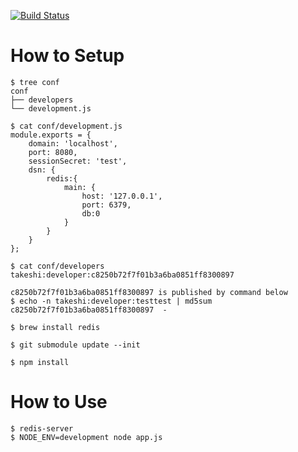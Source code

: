 [![Build Status](https://travis-ci.org/9uArtz/future_tig.png?branch=feature/room)](https://travis-ci.org/9uArtz/future_tig)

# How to Setup

    $ tree conf
    conf
    ├── developers
    └── development.js

    $ cat conf/development.js
    module.exports = {
        domain: 'localhost',
        port: 8080,
        sessionSecret: 'test',
        dsn: {
            redis:{
                main: {
                    host: '127.0.0.1',
                    port: 6379,
                    db:0
                }
            }
        }
    };

    $ cat conf/developers
    takeshi:developer:c8250b72f7f01b3a6ba0851ff8300897

    c8250b72f7f01b3a6ba0851ff8300897 is published by command below
    $ echo -n takeshi:developer:testtest | md5sum
    c8250b72f7f01b3a6ba0851ff8300897  -

    $ brew install redis

    $ git submodule update --init

    $ npm install

# How to Use
    $ redis-server
    $ NODE_ENV=development node app.js
